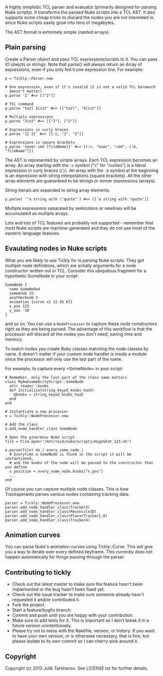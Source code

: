 A highly simplistic TCL parser and evaluator (primarily designed for parsing Nuke scripts).
It transforms the passed Nuke scripts into a TCL AST. 
It also supports some cheap tricks to discard the nodes you are not interested in, since Nuke
scripts easily grow into tens of megabytes.

The AST format is extremely simple (nested arrays).

## Plain parsing

Create a Parser object and pass TCL expressions/scripts to it. You can pass IO obejcts or strings. Note that parse()
will always return an Array of expressions, even if you only fed it one expression line. For example:
    
    p = Tickly::Parser.new
    
    # One expression, even if it's invalid (2 is not a valid TCL bareword - doesn't matter)
    p.parse '2' #=> [["2"]]
    
    # TCL command
    p.parse "tail $list" #=> [["tail", "$list"]]
    
    # Multiple expressions
    p.parse "2\n2" #=> [["2"], ["2"]]
    
    # Expressions in curly braces   
    p.parse '{2 2}' #=> [[:c, "2", "2"]]
    
    # Expressions in square brackets
    p.parse '{exec cmd [fileName]}' #=> [[:c, "exec", "cmd", [:b, "fileName"]]]

The AST is represented by simple arrays. Each TCL expression becomes an array. An array starting 
with the `:c` symbol ("c" for "curlies") is a literal expression in curly braces (`{}`). 
An array with the `:b` symbol at the beginning is an expression with string interpolations 
(square brackets).
All the other array elements are guaranteed to be strings or innner expressions (arrays).

String literals are expanded to string array elements.

    p.parse( '"a string with \"quote"') #=> [['a string with "quote']]

Multiple expressions separated by semicolons or newlines will be accumulated as multiple arrays.

Lots and lots of TCL features are probably not supported - remember that most Nuke scripts are 
machine-generated and they do not use most of the esoteric language features.

## Evaulating nodes in Nuke scripts

What you are likely to use Tickly for is parsing Nuke scripts. They got multiple node definitions, which
are actially arguments for a node constructor written out in TCL. Consider this ubiquitous fragment for a
hypothetic SomeNode in your script:

    SomeNode {
      name SomeNode4
      someknob 15
      anotherknob 3
      animation {curve x1 12 45 67}
      x_pos 123
      y_pos -10
    }

and so on. You can use a `NodeProcessor` to capture these node constructors right as they are being parsed.
The advantage of this workflow is that the processor will discard all the nodes you don't need, saving time
and memory.

To match nodes you create Ruby classes matching the node classes by name. It doesn't matter if your
custom node handler is inside a module since the processor will only use the last part of the name.

For example, to capture every +SomeNode+ in your script:
    
    # Remember, only the last part of the class name matters
    class MyAwesomeDirtyScript::SomeNode
      attr_reader :knobs
      def initialize(string_keyed_knobs_hash)
        @knobs = string_keyed_knobs_hash
      end
    end
    
    # Instantiate a new processor
    e = Tickly::NodeProcessor.new
    
    # Add the class
    e.add_node_handler_class SomeNode
    
    # Open the ginormous Nuke script
    file = File.open("/mnt/raid/nuke/scripts/HugeShot_123.nk")
    
    e.parse(file) do | every_some_node |
      # Everytime a SomeNode is found in the script it will be instantiated,
      # and the knobs of the node will be passed to the constructor that you define
      x_position = every_some_node.knobs["x_pos"]
      ...
    end

Of course you can capture multiple node classes. This is how Tracksperanto parses various
nodes containing tracking data:
    
    parser = Tickly::NodeProcessor.new
    parser.add_node_handler_class(Tracker3)
    parser.add_node_handler_class(Reconcile3D)
    parser.add_node_handler_class(PlanarTracker1_0)
    parser.add_node_handler_class(Tracker4)

## Animation curves

You can parse Nuke's animation curves using Tickly::Curve. This will give you a way to iterate over every defined keyframe.
This currently does not happen automatically for things passing through the parser.

## Contributing to tickly
 
* Check out the latest master to make sure the feature hasn't been implemented or the bug hasn't been fixed yet.
* Check out the issue tracker to make sure someone already hasn't requested it and/or contributed it.
* Fork the project.
* Start a feature/bugfix branch.
* Commit and push until you are happy with your contribution.
* Make sure to add tests for it. This is important so I don't break it in a future version unintentionally.
* Please try not to mess with the Rakefile, version, or history. If you want to have your own version, or is otherwise necessary, that is fine, but please isolate to its own commit so I can cherry-pick around it.

## Copyright

Copyright (c) 2013 Julik Tarkhanov. See LICENSE.txt for
further details.

